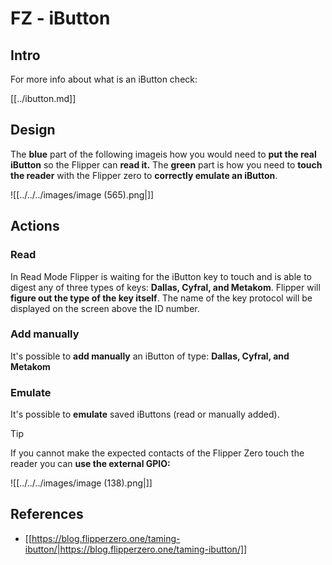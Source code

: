 # FZ - iButton


## Intro

For more info about what is an iButton check:

[[../ibutton.md]]

## Design

The **blue** part of the following imageis how you would need to **put the real iButton** so the Flipper can **read it.** The **green** part is how you need to **touch the reader** with the Flipper zero to **correctly emulate an iButton**.

![[../../../images/image (565).png|]]


## Actions

### Read

In Read Mode Flipper is waiting for the iButton key to touch and is able to digest any of three types of keys: **Dallas, Cyfral, and Metakom**. Flipper will **figure out the type of the key itself**. The name of the key protocol will be displayed on the screen above the ID number.

### Add manually

It's possible to **add manually** an iButton of type: **Dallas, Cyfral, and Metakom**

### **Emulate**

It's possible to **emulate** saved iButtons (read or manually added).

> [!TIP]
> If you cannot make the expected contacts of the Flipper Zero touch the reader you can **use the external GPIO:**

![[../../../images/image (138).png|]]


## References

- [[https://blog.flipperzero.one/taming-ibutton/|https://blog.flipperzero.one/taming-ibutton/]]



